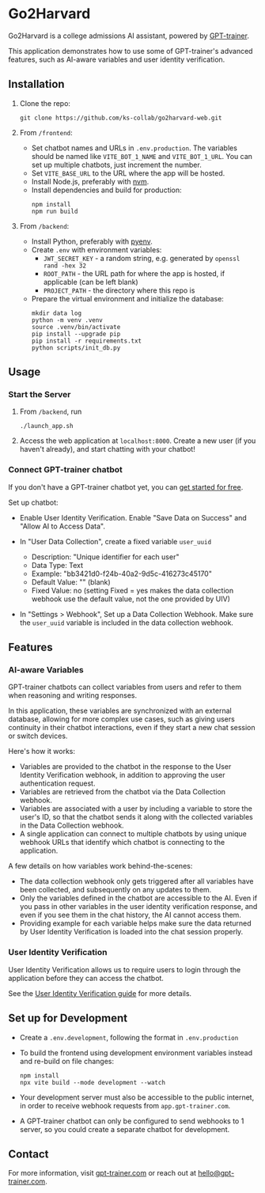 # Go2Harvard

Go2Harvard is a college admissions AI assistant, powered by [GPT-trainer](https://gpt-trainer.com/).

This application demonstrates how to use some of GPT-trainer's advanced features, such as AI-aware variables and user identity verification.

## Installation

1. Clone the repo:

   ```
   git clone https://github.com/ks-collab/go2harvard-web.git
   ```

2. From `/frontend`:

   - Set chatbot names and URLs in `.env.production`. The variables should be named like `VITE_BOT_1_NAME` and `VITE_BOT_1_URL`. You can set up multiple chatbots, just increment the number.
   - Set `VITE_BASE_URL` to the URL where the app will be hosted.
   - Install Node.js, preferably with [nvm](https://github.com/nvm-sh/nvm).
   - Install dependencies and build for production:
     ```
     npm install
     npm run build
     ```

3. From `/backend`:

   - Install Python, preferably with [pyenv](https://github.com/pyenv/pyenv).
   - Create `.env` with environment variables:
     - `JWT_SECRET_KEY` - a random string, e.g. generated by `openssl rand -hex 32`
     - `ROOT_PATH` - the URL path for where the app is hosted, if applicable (can be left blank)
     - `PROJECT_PATH` - the directory where this repo is
   - Prepare the virtual environment and initialize the database:
     ```
     mkdir data log
     python -m venv .venv
     source .venv/bin/activate
     pip install --upgrade pip
     pip install -r requirements.txt
     python scripts/init_db.py
     ```

## Usage

### Start the Server

1. From `/backend`, run

   ```
   ./launch_app.sh
   ```

2. Access the web application at `localhost:8000`. Create a new user (if you haven't already), and start chatting with your chatbot!

### Connect GPT-trainer chatbot

If you don't have a GPT-trainer chatbot yet, you can [get started for free](https://app.gpt-trainer.com/site/signup).

Set up chatbot:

- Enable User Identity Verification. Enable "Save Data on Success" and "Allow AI to Access Data".

- In "User Data Collection", create a fixed variable `user_uuid`

  - Description: "Unique identifier for each user"
  - Data Type: Text
  - Example: "bb3421d0-f24b-40a2-9d5c-416273c45170"
  - Default Value: "" (blank)
  - Fixed Value: no (setting Fixed = yes makes the data collection webhook use the default value, not the one provided by UIV)

- In "Settings > Webhook", Set up a Data Collection Webhook. Make sure the `user_uuid` variable is included in the data collection webhook.

## Features

### AI-aware Variables

GPT-trainer chatbots can collect variables from users and refer to them when reasoning and writing responses.

In this application, these variables are synchronized with an external database, allowing for more complex use cases, such as giving users continuity in their chatbot interactions, even if they start a new chat session or switch devices.

Here's how it works:

- Variables are provided to the chatbot in the response to the User Identity Verification webhook, in addition to approving the user authentication request.
- Variables are retrieved from the chatbot via the Data Collection webhook.
- Variables are associated with a user by including a variable to store the user's ID, so that the chatbot sends it along with the collected variables in the Data Collection webhook.
- A single application can connect to multiple chatbots by using unique webhook URLs that identify which chatbot is connecting to the application.

A few details on how variables work behind-the-scenes:

- The data collection webhook only gets triggered after all variables have been collected, and subsequently on any updates to them.
- Only the variables defined in the chatbot are accessible to the AI. Even if you pass in other variables in the user identity verification response, and even if you see them in the chat history, the AI cannot access them.
- Providing example for each variable helps make sure the data returned by User Identity Verification is loaded into the chat session properly.

### User Identity Verification

User Identity Verification allows us to require users to login through the application before they can access the chatbot.

See the [User Identity Verification guide](https://guide.gpt-trainer.com/user-identity) for more details.

## Set up for Development

- Create a `.env.development`, following the format in `.env.production`
- To build the frontend using development environment variables instead and re-build on file changes:

  ```
  npm install
  npx vite build --mode development --watch
  ```

- Your development server must also be accessible to the public internet, in order to receive webhook requests from `app.gpt-trainer.com`.
- A GPT-trainer chatbot can only be configured to send webhooks to 1 server, so you could create a separate chatbot for development.

## Contact

For more information, visit [gpt-trainer.com](https://gpt-trainer.com/) or reach out at hello@gpt-trainer.com.
